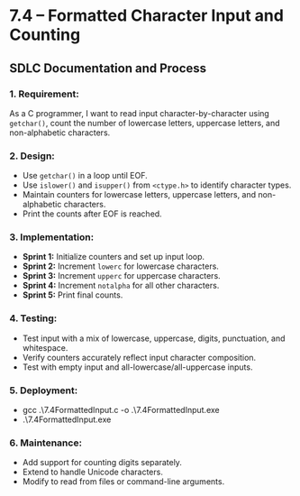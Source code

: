# 7.4 – Formatted Character Input and Counting  
## SDLC Documentation and Process

### 1. **Requirement:**
As a C programmer, I want to read input character-by-character using `getchar()`, count the number of lowercase letters, uppercase letters, and non-alphabetic characters.

### 2. **Design:**
- Use `getchar()` in a loop until EOF.
- Use `islower()` and `isupper()` from `<ctype.h>` to identify character types.
- Maintain counters for lowercase letters, uppercase letters, and non-alphabetic characters.
- Print the counts after EOF is reached.

### 3. **Implementation:**
- **Sprint 1:** Initialize counters and set up input loop.
- **Sprint 2:** Increment `lowerc` for lowercase characters.
- **Sprint 3:** Increment `upperc` for uppercase characters.
- **Sprint 4:** Increment `notalpha` for all other characters.
- **Sprint 5:** Print final counts.

### 4. **Testing:**
- Test input with a mix of lowercase, uppercase, digits, punctuation, and whitespace.
- Verify counters accurately reflect input character composition.
- Test with empty input and all-lowercase/all-uppercase inputs.

### 5. **Deployment:**
- gcc .\7.4FormattedInput.c -o .\7.4FormattedInput.exe
- .\7.4FormattedInput.exe

### 6. **Maintenance:**
- Add support for counting digits separately.
- Extend to handle Unicode characters.
- Modify to read from files or command-line arguments.